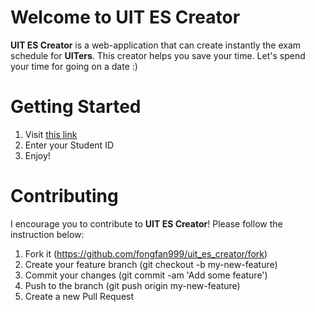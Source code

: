 # Welcome to UIT ES Creator
**UIT ES Creator** is a web-application that can create instantly the exam schedule for **UITers**. This creator helps you save your time. Let's spend your time for going on a date :&#41;

# Getting Started
1. Visit  [this link](http://www.foxfizz.me/uit_es_creator)
2. Enter your Student ID
3. Enjoy!

# Contributing
I encourage you to contribute to **UIT ES Creator**! Please follow the instruction below:

1. Fork it (https://github.com/fongfan999/uit_es_creator/fork)
2. Create your feature branch (git checkout -b my-new-feature)
3. Commit your changes (git commit -am 'Add some feature')
4. Push to the branch (git push origin my-new-feature)
5. Create a new Pull Request
